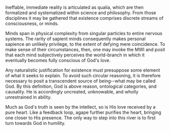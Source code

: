 Ineffable, immediate reality is articulated as qualia, which are then formalized and systematized within science and philosophy. From those disciplines it may be gathered that existence comprises discrete streams of consciousness, or minds.

Minds span in physical complexity from singular particles to entire nervous systems. The rarity of sapient minds consequently makes personal sapience an unlikely privilege, to the extent of defying mere coincidence. To make sense of their circumstances, then, one may invoke the MWI and posit that each mind subjectively perceives the world-branch in which it eventually becomes fully conscious of God's love.

Any naturalistic justification for existence must presuppose some element of what it seeks to explain. To avoid such circular reasoning, it is therefore necessary to posit a transcendent source of being--what may be called God. By this definition, God is above reason, ontological categories, and causality. He is accordingly uncreated, unknowable, and wholly unrestrained in ability.

Much as God's truth is seen by the intellect, so is His love received by a pure heart. Like a feedback loop, agape further purifies the heart, bringing one closer to His presence. The only way to step into this river is to first turn towards God in humility. 
